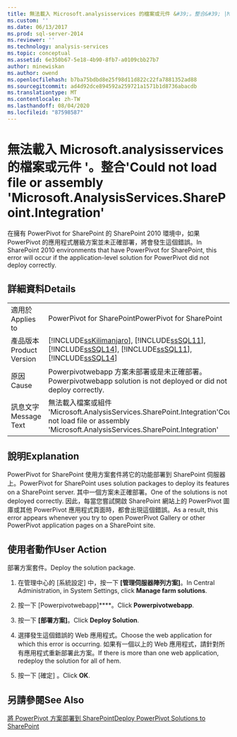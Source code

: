 ```yaml
---
title: 無法載入 Microsoft.analysisservices 的檔案或元件 &#39;。整合&#39; |Microsoft Docs
ms.custom: ''
ms.date: 06/13/2017
ms.prod: sql-server-2014
ms.reviewer: ''
ms.technology: analysis-services
ms.topic: conceptual
ms.assetid: 6e350b67-5e18-4b90-8fb7-a0109cbb27b7
author: minewiskan
ms.author: owend
ms.openlocfilehash: b7ba75bdbd8e25f98d11d822c22fa7881352ad88
ms.sourcegitcommit: ad4d92dce894592a259721a1571b1d8736abacdb
ms.translationtype: MT
ms.contentlocale: zh-TW
ms.lasthandoff: 08/04/2020
ms.locfileid: "87598587"
---
```

# <a name="could-not-load-file-or-assembly-39microsoftanalysisservicessharepointintegration39"></a><span data-ttu-id="d1df4-102">無法載入 Microsoft.analysisservices 的檔案或元件 &#39;。整合&#39;</span><span class="sxs-lookup"><span data-stu-id="d1df4-102">Could not load file or assembly &#39;Microsoft.AnalysisServices.SharePoint.Integration&#39;</span></span>
  <span data-ttu-id="d1df4-103">在擁有 PowerPivot for SharePoint 的 SharePoint 2010 環境中，如果 PowerPivot 的應用程式層級方案並未正確部署，將會發生這個錯誤。</span><span class="sxs-lookup"><span data-stu-id="d1df4-103">In SharePoint 2010 environments that have PowerPivot for SharePoint, this error will occur if the application-level solution for PowerPivot did not deploy correctly.</span></span>  
  
## <a name="details"></a><span data-ttu-id="d1df4-104">詳細資料</span><span class="sxs-lookup"><span data-stu-id="d1df4-104">Details</span></span>  
  
|||  
|-|-|  
|<span data-ttu-id="d1df4-105">適用於</span><span class="sxs-lookup"><span data-stu-id="d1df4-105">Applies to</span></span>|<span data-ttu-id="d1df4-106">PowerPivot for SharePoint</span><span class="sxs-lookup"><span data-stu-id="d1df4-106">PowerPivot for SharePoint</span></span>|  
|<span data-ttu-id="d1df4-107">產品版本</span><span class="sxs-lookup"><span data-stu-id="d1df4-107">Product Version</span></span>|[!INCLUDE[ssKilimanjaro](../../includes/sskilimanjaro-md.md)]<span data-ttu-id="d1df4-108">, [!INCLUDE[ssSQL11](../../includes/sssql11-md.md)], [!INCLUDE[ssSQL14](../../includes/sssql14-md.md)]</span><span class="sxs-lookup"><span data-stu-id="d1df4-108">, [!INCLUDE[ssSQL11](../../includes/sssql11-md.md)], [!INCLUDE[ssSQL14](../../includes/sssql14-md.md)]</span></span>|  
|<span data-ttu-id="d1df4-109">原因</span><span class="sxs-lookup"><span data-stu-id="d1df4-109">Cause</span></span>|<span data-ttu-id="d1df4-110">Powerpivotwebapp 方案未部署或是未正確部署。</span><span class="sxs-lookup"><span data-stu-id="d1df4-110">Powerpivotwebapp solution is not deployed or did not deploy correctly.</span></span>|  
|<span data-ttu-id="d1df4-111">訊息文字</span><span class="sxs-lookup"><span data-stu-id="d1df4-111">Message Text</span></span>|<span data-ttu-id="d1df4-112">無法載入檔案或組件 'Microsoft.AnalysisServices.SharePoint.Integration'</span><span class="sxs-lookup"><span data-stu-id="d1df4-112">Could not load file or assembly 'Microsoft.AnalysisServices.SharePoint.Integration'</span></span>|  
  
## <a name="explanation"></a><span data-ttu-id="d1df4-113">說明</span><span class="sxs-lookup"><span data-stu-id="d1df4-113">Explanation</span></span>  
 <span data-ttu-id="d1df4-114">PowerPivot for SharePoint 使用方案套件將它的功能部署到 SharePoint 伺服器上。</span><span class="sxs-lookup"><span data-stu-id="d1df4-114">PowerPivot for SharePoint uses solution packages to deploy its features on a SharePoint server.</span></span> <span data-ttu-id="d1df4-115">其中一個方案未正確部署。</span><span class="sxs-lookup"><span data-stu-id="d1df4-115">One of the solutions is not deployed correctly.</span></span> <span data-ttu-id="d1df4-116">因此，每當您嘗試開啟 SharePoint 網站上的 PowerPivot 圖庫或其他 PowerPivot 應用程式頁面時，都會出現這個錯誤。</span><span class="sxs-lookup"><span data-stu-id="d1df4-116">As a result, this error appears whenever you try to open PowerPivot Gallery or other PowerPivot application pages on a SharePoint site.</span></span>  
  
## <a name="user-action"></a><span data-ttu-id="d1df4-117">使用者動作</span><span class="sxs-lookup"><span data-stu-id="d1df4-117">User Action</span></span>  
 <span data-ttu-id="d1df4-118">部署方案套件。</span><span class="sxs-lookup"><span data-stu-id="d1df4-118">Deploy the solution package.</span></span>  
  
1.  <span data-ttu-id="d1df4-119">在管理中心的 [系統設定] 中，按一下 **[管理伺服器陣列方案]**。</span><span class="sxs-lookup"><span data-stu-id="d1df4-119">In Central Administration, in System Settings, click **Manage farm solutions**.</span></span>  
  
2.  <span data-ttu-id="d1df4-120">按一下 [Powerpivotwebapp]\*\*\*\*。</span><span class="sxs-lookup"><span data-stu-id="d1df4-120">Click **Powerpivotwebapp**.</span></span>  
  
3.  <span data-ttu-id="d1df4-121">按一下 **[部署方案]**。</span><span class="sxs-lookup"><span data-stu-id="d1df4-121">Click **Deploy Solution**.</span></span>  
  
4.  <span data-ttu-id="d1df4-122">選擇發生這個錯誤的 Web 應用程式。</span><span class="sxs-lookup"><span data-stu-id="d1df4-122">Choose the web application for which this error is occurring.</span></span> <span data-ttu-id="d1df4-123">如果有一個以上的 Web 應用程式，請針對所有應用程式重新部署此方案。</span><span class="sxs-lookup"><span data-stu-id="d1df4-123">If there is more than one web application, redeploy the solution for all of hem.</span></span>  
  
5.  <span data-ttu-id="d1df4-124">按一下 [確定]  。</span><span class="sxs-lookup"><span data-stu-id="d1df4-124">Click **OK**.</span></span>  
  
## <a name="see-also"></a><span data-ttu-id="d1df4-125">另請參閱</span><span class="sxs-lookup"><span data-stu-id="d1df4-125">See Also</span></span>  
 [<span data-ttu-id="d1df4-126">將 PowerPivot 方案部署到 SharePoint</span><span class="sxs-lookup"><span data-stu-id="d1df4-126">Deploy PowerPivot Solutions to SharePoint</span></span>](deploy-power-pivot-solutions-to-sharepoint.md)  
  
  
